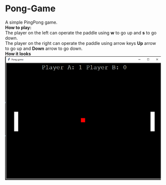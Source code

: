# Pong-Game
A simple PingPong game.<br/>
**How to play:**<br/>
The player on the left can operate the paddle using **w** to go up and **s** to go down.<br/>
The player on the right can operate the paddle using arrow keys **Up** arrow to go up and **Down** arrow to go down.<br/>
**How it looks**<br/>
![alt text](https://github.com/ihasidul/Pong-Game/blob/master/pongPhoto.png)
